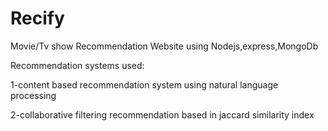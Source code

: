 # Recify
Movie/Tv show Recommendation Website using Nodejs,express,MongoDb

Recommendation systems used:

1-content based recommendation system using natural language processing

2-collaborative filtering recommendation based in jaccard similarity index
